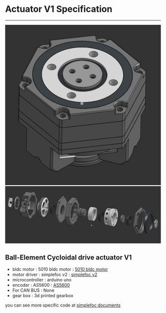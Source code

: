 # Actuator V1 Specification
---

![](image.png)
![](image-1.png)
## Ball-Element Cycloidal drive actuator V1
- bldc motor : 5010 bldc motor : [5010 bldc motor](https://ko.aliexpress.com/item/32479766898.html?spm=a2g0o.productlist.main.1.33057c53lJVQHb&algo_pvid=e840ea96-f714-4eec-8270-79e061d0168f&algo_exp_id=e840ea96-f714-4eec-8270-79e061d0168f-0&pdp_npi=4%40dis%21KRW%2123333%2118200%21%21%2115.77%2112.30%21%402151e6dc17377385292943241e47af%2157785798523%21sea%21KR%212150707868%21X&curPageLogUid=j8mT7lyyXHrL&utparam-url=scene%3Asearch%7Cquery_from%3A)
- motor driver : simplefoc v2 : [simplefoc v2](https://simplefoc.com/simplefoc_shield_product)
- microcontroller : arduino uno
- encoder : AS5600 : [AS5600](https://ko.aliexpress.com/item/1005006502384626.html?spm=a2g0o.productlist.main.1.3b184509pllIzN&algo_pvid=5b9a62a0-d0b4-4c4f-8faf-10328b964263&algo_exp_id=5b9a62a0-d0b4-4c4f-8faf-10328b964263-0&pdp_npi=4%40dis%21KRW%211539%211523%21%21%211.04%211.03%21%402151e6dc17377383531286763e4796%2112000037438363873%21sea%21KR%212150707868%21X&curPageLogUid=Tml9fqmeUygT&utparam-url=scene%3Asearch%7Cquery_from%3A)
- For CAN BUS : None
- gear box : 3d printed gearbox

you can see more specific code at [simplefoc documents](https://docs.simplefoc.com/code)
